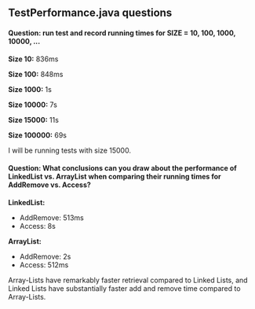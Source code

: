 ## TestPerformance.java questions

#### Question: run test and record running times for SIZE = 10, 100, 1000, 10000, ...
**Size 10:** 836ms

**Size 100:** 848ms

**Size 1000:** 1s

**Size 10000:** 7s

**Size 15000:** 11s

**Size 100000:** 69s

I will be running tests with size 15000.

#### Question: What conclusions can you draw about the performance of LinkedList vs. ArrayList when comparing their running times for AddRemove vs. Access?

**LinkedList:**
* AddRemove: 513ms
* Access: 8s

**ArrayList:**
* AddRemove: 2s
* Access: 512ms

Array-Lists have remarkably faster retrieval compared to Linked Lists, and Linked Lists have substantially faster add and remove time compared to Array-Lists.